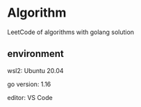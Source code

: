 # Algorithm 

LeetCode of algorithms with golang solution

## environment

wsl2: Ubuntu 20.04

go version: 1.16

editor: VS Code
